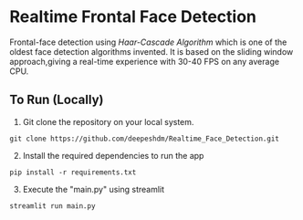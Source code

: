 # Realtime Frontal Face Detection

Frontal-face detection using *Haar-Cascade Algorithm* which is one of the oldest face detection algorithms invented. It is based on the sliding window approach,giving a real-time experience with 30-40 FPS on any average CPU.



## To Run (Locally)

1. Git clone the repository on your local system.
```
git clone https://github.com/deepeshdm/Realtime_Face_Detection.git
```

2. Install the required dependencies to run the app
```
pip install -r requirements.txt
```

3. Execute the "main.py" using streamlit
```
streamlit run main.py
```






